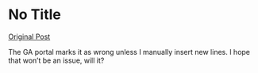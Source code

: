 # No Title

[Original Post](https://discourse.onlinedegree.iitm.ac.in/t/169029/122)

<p>The GA portal marks it as wrong unless I manually insert new lines. I hope that won’t be an issue, will it?</p>